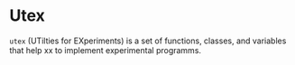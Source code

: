# Utex
`utex` (UTilties for EXperiments) is a set of functions, classes, and variables that help xx to implement experimental programms.
